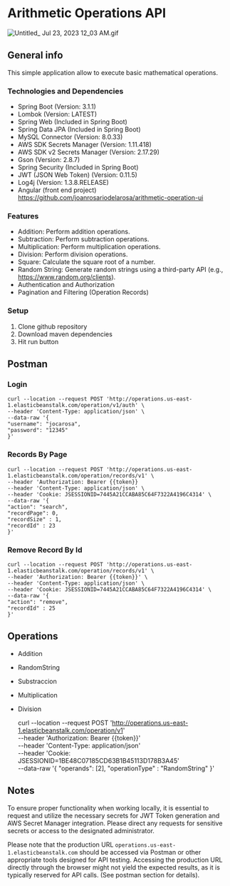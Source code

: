 # Arithmetic Operations API
![Untitled_ Jul 23, 2023 12_03 AM.gif](..%2FUntitled_%20Jul%2023%2C%202023%2012_03%20AM.gif)
## General info
This simple application allow to execute basic mathematical operations.


### Technologies and Dependencies

- Spring Boot (Version: 3.1.1)
- Lombok (Version: LATEST)
- Spring Web (Included in Spring Boot)
- Spring Data JPA (Included in Spring Boot)
- MySQL Connector (Version: 8.0.33)
- AWS SDK Secrets Manager (Version: 1.11.418)
- AWS SDK v2 Secrets Manager (Version: 2.17.29)
- Gson (Version: 2.8.7)
- Spring Security (Included in Spring Boot)
- JWT (JSON Web Token) (Version: 0.11.5)
- Log4j (Version: 1.3.8.RELEASE)
- Angular (front end project) https://github.com/joanrosariodelarosa/arithmetic-operation-ui


### Features

- Addition: Perform addition operations.
- Subtraction: Perform subtraction operations.
- Multiplication: Perform multiplication operations.
- Division: Perform division operations.
- Square: Calculate the square root of a number.
- Random String: Generate random strings using a third-party API (e.g., https://www.random.org/clients).
- Authentication and Authorization
- Pagination and Filtering (Operation Records)


### Setup
1. Clone github repository <br />
2. Download maven dependencies <br />
3. Hit run button <br />



## Postman

### Login 

    curl --location --request POST 'http://operations.us-east-1.elasticbeanstalk.com/operation/v1/auth' \
    --header 'Content-Type: application/json' \
    --data-raw '{
    "username": "jocarosa",
    "password": "12345"
    }'
### Records By Page
    curl --location --request POST 'http://operations.us-east-1.elasticbeanstalk.com/operation/records/v1' \
    --header 'Authorization: Bearer {{token}}  
    --header 'Content-Type: application/json' \
    --header 'Cookie: JSESSIONID=7445A21CCABA85C64F7322A4196C4314' \
    --data-raw '{
    "action": "search",
    "recordPage": 0,
    "recordSize" : 1,
    "recordId" : 23
    }'

### Remove Record By Id

    curl --location --request POST 'http://operations.us-east-1.elasticbeanstalk.com/operation/records/v1' \
    --header 'Authorization: Bearer {{token}}' \
    --header 'Content-Type: application/json' \
    --header 'Cookie: JSESSIONID=7445A21CCABA85C64F7322A4196C4314' \
    --data-raw '{
    "action": "remove",
    "recordId" : 25
    }'


## Operations

  * Addition
  * RandomString
  * Substraccion
  * Multiplication
  * Division


    curl --location --request POST 'http://operations.us-east-1.elasticbeanstalk.com/operation/v1' \
     --header 'Authorization: Bearer {{token}}' \
    --header 'Content-Type: application/json' \
    --header 'Cookie: JSESSIONID=1BE48C07185CD63B1B45113D178B3A45' \
    --data-raw '{
    "operands": [2],
    "operationType" : "RandomString"
    }'

## Notes

To ensure proper functionality when working locally, it is essential to request and utilize the necessary secrets for JWT Token generation and AWS Secret Manager integration. Please direct any requests for sensitive secrets or access to the designated administrator.

Please note that the production URL `operations.us-east-1.elasticbeanstalk.com` should be accessed via Postman or other appropriate tools designed for API testing. Accessing the production URL directly through the browser might not yield the expected results, as it is typically reserved for API calls.
(See postman section for details).